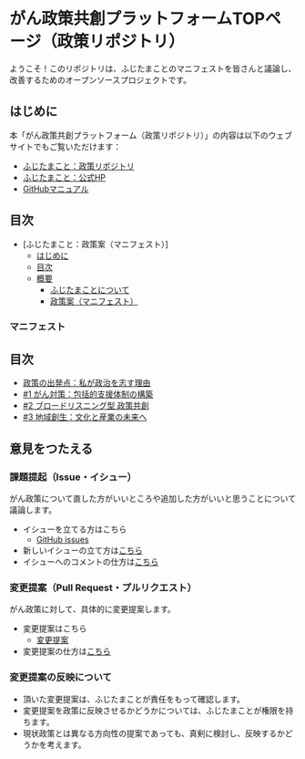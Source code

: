 # がん政策共創プラットフォームTOPページ（政策リポジトリ）
ようこそ！このリポジトリは、ふじたまことのマニフェストを皆さんと議論し、改善するためのオープンソースプロジェクトです。


## はじめに
本「がん政策共創プラットフォーム（政策リポジトリ）」の内容は以下のウェブサイトでもご覧いただけます：

- [ふじたまこと：政策リポジトリ]()
- [ふじたまこと：公式HP](https://fujitamakoto.com/)
- [GitHubマニュアル](/docs/manual.md)

## 目次
- [ふじたまこと：政策案（マニフェスト）]
    - [はじめに](#はじめに)
    - [目次](#目次)
    - [概要](#概要)
        - [ふじたまことについて](#ふじたまことについて)
        - [政策案（マニフェスト）](#マニフェスト)
### マニフェスト


## 目次

- [政策の出発点：私が政治を志す理由](manifest/00_policy_philosophy.md)
- [#1 がん対策：包括的支援体制の構築](manifest/01_cancer_policy.md)
- [#2 ブロードリスニング型 政策共創](manifest/02_broad_listening.md)
- [#3 地域創生：文化と産業の未来へ](manifest/03_regional_revival.md)


## 意見をつたえる

### 課題提起（Issue・イシュー）

がん政策について直した方がいいところや追加した方がいいと思うことについて議論します。

- イシューを立てる方はこちら
    - [GitHub issues](https://github.com/fujitamakoto-4/-/issues)
- 新しいイシューの立て方は[こちら](/docs/manual_issue.md#new_issue)
- イシューへのコメントの仕方は[こちら](/docs/manual_issue.md#comment_issue)

### 変更提案（Pull Request・プルリクエスト）

がん政策に対して、具体的に変更提案します。

- 変更提案はこちら
    - [変更提案](https://github.com/fujitamakoto-4/-/pulls)
- 変更提案の仕方は[こちら](/docs/manual_pull_request.md)

### 変更提案の反映について

- 頂いた変更提案は、ふじたまことが責任をもって確認します。
- 変更提案を政策に反映させるかどうかについては、ふじたまことが権限を持ちます。
- 現状政策とは異なる方向性の提案であっても、真剣に検討し、反映するかどうかを考えます。
